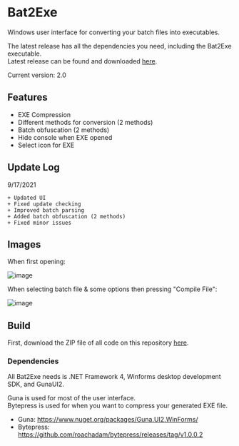 # Bat2Exe
Windows user interface for converting your batch files into executables.                                                                                                                                                                                                                                                                   

The latest release has all the dependencies you need, including the Bat2Exe executable.                                                                          
Latest release can be found and downloaded [here](https://github.com/dehoisted/Bat2Exe/releases/tag/v2.0).                                                                                                                                                   

Current version: 2.0

## Features
+ EXE Compression
+ Different methods for conversion (2 methods)
+ Batch obfuscation (2 methods)
+ Hide console when EXE opened
+ Select icon for EXE
## Update Log
9/17/2021
```
+ Updated UI
+ Fixed update checking
+ Improved batch parsing
+ Added batch obfuscation (2 methods)
+ Fixed minor issues
```

## Images
When first opening:

![image](https://user-images.githubusercontent.com/75084509/133868436-96cb805f-c296-4601-8739-77e1c8ff79fb.png)



When selecting batch file & some options then pressing "Compile File":

![image](https://user-images.githubusercontent.com/75084509/133697306-d06b5a82-0c6b-4f0c-93a4-baf44cfe934c.png)

## Build
First, download the ZIP file of all code on this repository [here](https://github.com/dehoisted/Bat2Exe/archive/refs/heads/main.zip).
### Dependencies
All Bat2Exe needs is .NET Framework 4, Winforms desktop development SDK, and GunaUI2.

Guna is used for most of the user interface.                                                                                     
Bytepress is used for when you want to compress your generated EXE file.
+ Guna: https://www.nuget.org/packages/Guna.UI2.WinForms/                                                               
+ Bytepress: https://github.com/roachadam/bytepress/releases/tag/v1.0.0.2

